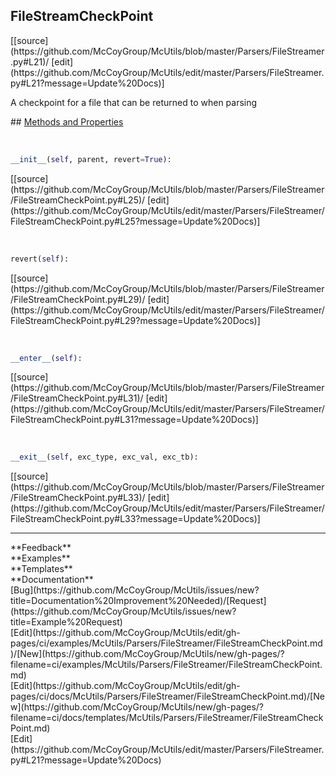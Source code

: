## <a id="McUtils.Parsers.FileStreamer.FileStreamCheckPoint">FileStreamCheckPoint</a> 

<div class="docs-source-link" markdown="1">
[[source](https://github.com/McCoyGroup/McUtils/blob/master/Parsers/FileStreamer.py#L21)/
[edit](https://github.com/McCoyGroup/McUtils/edit/master/Parsers/FileStreamer.py#L21?message=Update%20Docs)]
</div>

A checkpoint for a file that can be returned to when parsing







<div class="collapsible-section">
 <div class="collapsible-section collapsible-section-header" markdown="1">
## <a class="collapse-link" data-toggle="collapse" href="#methods" markdown="1"> Methods and Properties</a> <a class="float-right" data-toggle="collapse" href="#methods"><i class="fa fa-chevron-down"></i></a>
 </div>
 <div class="collapsible-section collapsible-section-body collapse show" id="methods" markdown="1">
 
<a id="McUtils.Parsers.FileStreamer.FileStreamCheckPoint.__init__" class="docs-object-method">&nbsp;</a> 
```python
__init__(self, parent, revert=True): 
```
<div class="docs-source-link" markdown="1">
[[source](https://github.com/McCoyGroup/McUtils/blob/master/Parsers/FileStreamer/FileStreamCheckPoint.py#L25)/
[edit](https://github.com/McCoyGroup/McUtils/edit/master/Parsers/FileStreamer/FileStreamCheckPoint.py#L25?message=Update%20Docs)]
</div>


<a id="McUtils.Parsers.FileStreamer.FileStreamCheckPoint.revert" class="docs-object-method">&nbsp;</a> 
```python
revert(self): 
```
<div class="docs-source-link" markdown="1">
[[source](https://github.com/McCoyGroup/McUtils/blob/master/Parsers/FileStreamer/FileStreamCheckPoint.py#L29)/
[edit](https://github.com/McCoyGroup/McUtils/edit/master/Parsers/FileStreamer/FileStreamCheckPoint.py#L29?message=Update%20Docs)]
</div>


<a id="McUtils.Parsers.FileStreamer.FileStreamCheckPoint.__enter__" class="docs-object-method">&nbsp;</a> 
```python
__enter__(self): 
```
<div class="docs-source-link" markdown="1">
[[source](https://github.com/McCoyGroup/McUtils/blob/master/Parsers/FileStreamer/FileStreamCheckPoint.py#L31)/
[edit](https://github.com/McCoyGroup/McUtils/edit/master/Parsers/FileStreamer/FileStreamCheckPoint.py#L31?message=Update%20Docs)]
</div>


<a id="McUtils.Parsers.FileStreamer.FileStreamCheckPoint.__exit__" class="docs-object-method">&nbsp;</a> 
```python
__exit__(self, exc_type, exc_val, exc_tb): 
```
<div class="docs-source-link" markdown="1">
[[source](https://github.com/McCoyGroup/McUtils/blob/master/Parsers/FileStreamer/FileStreamCheckPoint.py#L33)/
[edit](https://github.com/McCoyGroup/McUtils/edit/master/Parsers/FileStreamer/FileStreamCheckPoint.py#L33?message=Update%20Docs)]
</div>
 </div>
</div>












---


<div markdown="1" class="text-secondary">
<div class="container">
  <div class="row">
   <div class="col" markdown="1">
**Feedback**   
</div>
   <div class="col" markdown="1">
**Examples**   
</div>
   <div class="col" markdown="1">
**Templates**   
</div>
   <div class="col" markdown="1">
**Documentation**   
</div>
   <div class="col" markdown="1">
   
</div>
   <div class="col" markdown="1">
   
</div>
   <div class="col" markdown="1">
   
</div>
</div>
  <div class="row">
   <div class="col" markdown="1">
[Bug](https://github.com/McCoyGroup/McUtils/issues/new?title=Documentation%20Improvement%20Needed)/[Request](https://github.com/McCoyGroup/McUtils/issues/new?title=Example%20Request)   
</div>
   <div class="col" markdown="1">
[Edit](https://github.com/McCoyGroup/McUtils/edit/gh-pages/ci/examples/McUtils/Parsers/FileStreamer/FileStreamCheckPoint.md)/[New](https://github.com/McCoyGroup/McUtils/new/gh-pages/?filename=ci/examples/McUtils/Parsers/FileStreamer/FileStreamCheckPoint.md)   
</div>
   <div class="col" markdown="1">
[Edit](https://github.com/McCoyGroup/McUtils/edit/gh-pages/ci/docs/McUtils/Parsers/FileStreamer/FileStreamCheckPoint.md)/[New](https://github.com/McCoyGroup/McUtils/new/gh-pages/?filename=ci/docs/templates/McUtils/Parsers/FileStreamer/FileStreamCheckPoint.md)   
</div>
   <div class="col" markdown="1">
[Edit](https://github.com/McCoyGroup/McUtils/edit/master/Parsers/FileStreamer.py#L21?message=Update%20Docs)   
</div>
   <div class="col" markdown="1">
   
</div>
   <div class="col" markdown="1">
   
</div>
   <div class="col" markdown="1">
   
</div>
</div>
</div>
</div>